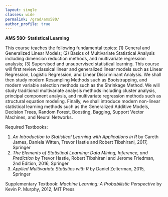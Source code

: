 ```yaml
---
layout: single
classes: wide
permalink: /grad/ams580/
author_profile: true
---
```


**AMS 580: Statistical Learning**

This course teaches the following fundamental topics: (1) General and Generalized Linear Models; (2) Basics of Multivariate Statistical Analysis including dimension reduction methods, and multivariate regression analysis; (3) Supervised and unsupervised statistical learning. This course will first review classical linear and generalized linear models such as Linear Regression, Logistic Regression, and Linear Discriminant Analysis.  We shall then study modern Resampling Methods such as Bootstrapping, and modern variable selection methods such as the Shrinkage Method. We will study traditional multivariate analysis methods including cluster analysis, principal component analysis, and multivariate regression methods such as structural equation modeling.  Finally, we shall introduce modern non-linear statistical learning methods such as the Generalized Additive Models, Decision Trees, Random Forest, Boosting, Bagging, Support Vector Machines, and Neural Networks.

Required Textbooks:
1. *An Introduction to Statistical Learning with Applications in R* by Gareth James, Daniela Witten, Trevor Hastie and Robert Tibshirani, 2017, Springer
2. *The Elements of Statistical Learning: Data Mining, Inference, and Prediction* by Trevor Hastie, Robert Tibshirani and Jerome Friedman, 2nd Edition, 2016, Springer
3. *Applied Multivariate Statistics with R* by Daniel Zelterman, 2015, Springer

Supplementary Textbook: *Machine Learning: A Probabilistic Perspective* by Kevin P. Murphy, 2012, MIT Press
